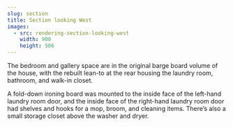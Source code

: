 ```yaml
---
slug: section
title: Section looking West
images:
  - src: rendering-section-looking-west
    width: 900
    height: 506
---
```

The bedroom and gallery space are in the original barge board volume of the house, with the rebuilt lean-to at the rear housing the laundry room, bathroom, and walk-in closet.

A fold-down ironing board was mounted to the inside face of the left-hand laundry room door, and the inside face of the right-hand laundry room door had shelves and hooks for a mop, broom, and cleaning items. There’s also a small storage closet above the washer and dryer.

